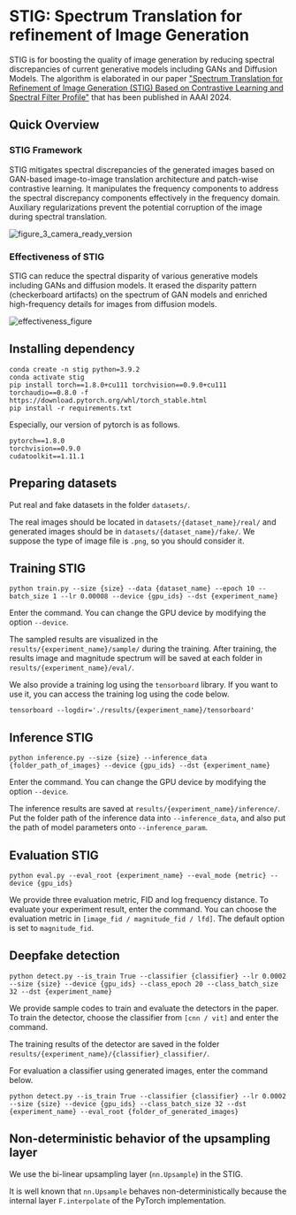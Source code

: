 # STIG: Spectrum Translation for refinement of Image Generation
STIG is for boosting the quality of image generation by reducing spectral discrepancies of current generative models including GANs and Diffusion Models. The algorithm is elaborated in our paper ["Spectrum Translation for Refinement of Image Generation (STIG) Based on Contrastive Learning and Spectral Filter Profile"](https://ojs.aaai.org/index.php/AAAI/article/view/28074/28154) that has been published in AAAI 2024.


## Quick Overview

### STIG Framework
STIG mitigates spectral discrepancies of the generated images based on GAN-based image-to-image translation architecture and patch-wise contrastive learning. It manipulates the frequency components to address the spectral discrepancy components effectively in the frequency domain. Auxiliary regularizations prevent the potential corruption of the image during spectral translation.

![figure_3_camera_ready_version](https://github.com/ykykyk112/STIG/assets/59644868/33fc02a5-c95f-43fb-a74a-c49486aa65b1)

### Effectiveness of STIG
STIG can reduce the spectral disparity of various generative models including GANs and diffusion models. It erased the disparity pattern (checkerboard artifacts) on the spectrum of GAN models and enriched high-frequency details for images from diffusion models.

![effectiveness_figure](https://github.com/ykykyk112/STIG/assets/59644868/bf19856b-5dfe-4d5d-b728-db7e10ee867a)

## Installing dependency
```
conda create -n stig python=3.9.2
conda activate stig
pip install torch==1.8.0+cu111 torchvision==0.9.0+cu111 torchaudio==0.8.0 -f https://download.pytorch.org/whl/torch_stable.html
pip install -r requirements.txt
```

Especially, our version of pytorch is as follows.
```
pytorch==1.8.0
torchvision==0.9.0
cudatoolkit==1.11.1
```

## Preparing datasets
Put real and fake datasets in the folder ```datasets/```.

The real images should be located in ```datasets/{dataset_name}/real/``` and generated images should be in ```datasets/{dataset_name}/fake/```. We suppose the type of image file is ```.png```, so you should consider it.

## Training STIG

```python train.py --size {size} --data {dataset_name} --epoch 10 --batch_size 1 --lr 0.00008 --device {gpu_ids} --dst {experiment_name}```

Enter the command. You can change the GPU device by modifying the option ```--device```.

The sampled results are visualized in the ```results/{experiment_name}/sample/``` during the training. After training, the results image and magnitude spectrum will be saved at each folder in ```results/{experiment_name}/eval/```.

We also provide a training log using the ```tensorboard``` library. If you want to use it, you can access the training log using the code below.

```tensorboard --logdir='./results/{experiment_name}/tensorboard'```

## Inference STIG

```python inference.py --size {size} --inference_data {folder_path_of_images} --device {gpu_ids} --dst {experiment_name}```

Enter the command. You can change the GPU device by modifying the option ```--device```.

The inference results are saved at ```results/{experiment_name}/inference/```. Put the folder path of the inference data into ```--inference_data```, and also put the path of model parameters onto ```--inference_param```.

## Evaluation STIG

```python eval.py --eval_root {experiment_name} --eval_mode {metric} --device {gpu_ids}```

We provide three evaluation metric, FID and log frequency distance. To evaluate your experiment result, enter the command. You can choose the evaluation metric in ```[image_fid / magnitude_fid / lfd]```. The default option is set to ```magnitude_fid```.


## Deepfake detection

```python detect.py --is_train True --classifier {classifier} --lr 0.0002 --size {size} --device {gpu_ids} --class_epoch 20 --class_batch_size 32 --dst {experiment_name}```

We provide sample codes to train and evaluate the detectors in the paper. To train the detector, choose the classifier from ```[cnn / vit]``` and enter the command.

The training results of the detector are saved in the folder ```results/{experiment_name}/{classifier}_classifier/```.

For evaluation a classifier using generated images, enter the command below.

```python detect.py --is_train True --classifier {classifier} --lr 0.0002 --size {size} --device {gpu_ids} --class_batch_size 32 --dst {experiment_name} --eval_root {folder_of_generated_images}```

## Non-deterministic behavior of the upsampling layer
We use the bi-linear upsampling layer (```nn.Upsample```) in the STIG.

It is well known that ```nn.Upsample``` behaves non-deterministically because the internal layer ```F.interpolate``` of the PyTorch implementation.

